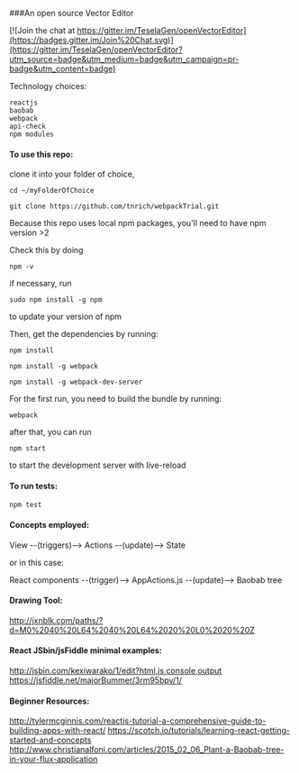 ###An open source Vector Editor

[![Join the chat at https://gitter.im/TeselaGen/openVectorEditor](https://badges.gitter.im/Join%20Chat.svg)](https://gitter.im/TeselaGen/openVectorEditor?utm_source=badge&utm_medium=badge&utm_campaign=pr-badge&utm_content=badge)

Technology choices:
```
reactjs
baobab
webpack
api-check
npm modules
```

#### To use this repo:
clone it into your folder of choice,

	cd ~/myFolderOfChoice

	git clone https://github.com/tnrich/webpackTrial.git
	
Because this repo uses local npm packages, you'll need to have npm version >2

Check this by doing

	npm -v

if necessary, run 

	sudo npm install -g npm 

to update your version of npm

Then, get the dependencies by running:

	npm install

	npm install -g webpack 
	
	npm install -g webpack-dev-server

For the first run, you need to build the bundle by running:

	webpack

after that, you can run 

	npm start

to start the development server with live-reload

#### To run tests:
	
	npm test

#### Concepts employed:

View --(triggers)--> Actions --(update)--> State

or in this case: 

React components --(trigger)--> AppActions.js --(update)--> Baobab tree

#### Drawing Tool: 
http://jxnblk.com/paths/?d=M0%2040%20L64%2040%20L64%2020%20L0%2020%20Z

#### React JSbin/jsFiddle minimal examples:
http://jsbin.com/kexiwarako/1/edit?html,js,console,output
https://jsfiddle.net/majorBummer/3rm95bpv/1/

#### Beginner Resources:
http://tylermcginnis.com/reactjs-tutorial-a-comprehensive-guide-to-building-apps-with-react/
https://scotch.io/tutorials/learning-react-getting-started-and-concepts
http://www.christianalfoni.com/articles/2015_02_06_Plant-a-Baobab-tree-in-your-flux-application
